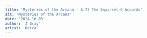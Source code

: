 ```yaml
---
title: 'Mysteries of the Arcana - 6.73 The Squirrel-O Accords'
alt: 'Mysteries of the Arcana'
date: '2024-10-03'
author: 'J Gray'
artist: 'Keira'
---
```

